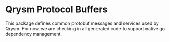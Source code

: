 # Qrysm Protocol Buffers

This package defines common protobuf messages and services used by Qrysm. For now, we are checking in all generated code to support native go dependency management.
